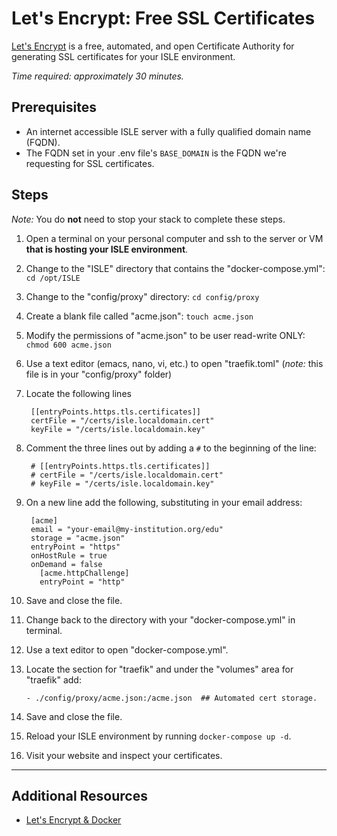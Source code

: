 <!--- PAGE_TITLE --->

# Let's Encrypt: Free SSL Certificates

[Let's Encrypt](https://letsencrypt.org/) is a free, automated, and open Certificate Authority for generating SSL certificates for your ISLE environment.

_Time required: approximately 30 minutes._


## Prerequisites
 - An internet accessible ISLE server with a fully qualified domain name (FQDN).
 - The FQDN set in your .env file's `BASE_DOMAIN` is the FQDN we're requesting for SSL certificates.


## Steps

_Note:_ You do **not** need to stop your stack to complete these steps.

1. Open a terminal on your personal computer and ssh to the server or VM **that is hosting your ISLE environment**.
2. Change to the "ISLE" directory that contains the "docker-compose.yml": `cd /opt/ISLE`
3. Change to the "config/proxy" directory: `cd config/proxy`
4. Create a blank file called "acme.json": `touch acme.json`
5. Modify the permissions of "acme.json" to be user read-write ONLY: `chmod 600 acme.json`
6. Use a text editor (emacs, nano, vi, etc.) to open "traefik.toml" (_note:_ this file is in your "config/proxy" folder)
7. Locate the following lines

        [[entryPoints.https.tls.certificates]]  
        certFile = "/certs/isle.localdomain.cert"  
        keyFile = "/certs/isle.localdomain.key"  

8. Comment the three lines out by adding a `#` to the beginning of the line:

        # [[entryPoints.https.tls.certificates]]  
        # certFile = "/certs/isle.localdomain.cert"  
        # keyFile = "/certs/isle.localdomain.key"  

9. On a new line add the following, substituting in your email address:

        [acme]  
        email = "your-email@my-institution.org/edu"  
        storage = "acme.json"  
        entryPoint = "https"  
        onHostRule = true  
        onDemand = false  
          [acme.httpChallenge]  
          entryPoint = "http"  

10. Save and close the file.

11. Change back to the directory with your "docker-compose.yml" in terminal.

12. Use a text editor to open "docker-compose.yml".

13. Locate the section for "traefik" and under the "volumes" area for "traefik" add:

        - ./config/proxy/acme.json:/acme.json  ## Automated cert storage.

14. Save and close the file.

15. Reload your ISLE environment by running `docker-compose up -d`.

16. Visit your website and inspect your certificates.

---

## Additional Resources

* [Let's Encrypt & Docker](https://docs.traefik.io/user-guide/docker-and-lets-encrypt/)

